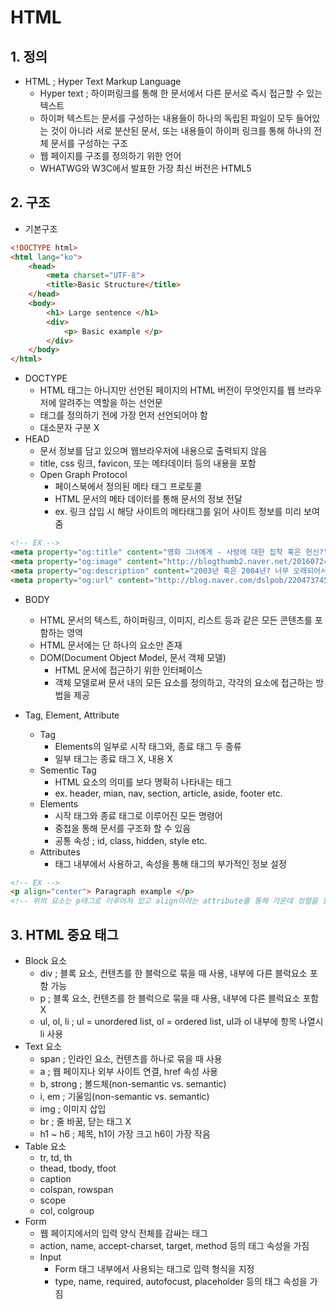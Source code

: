 # HTML



## 1. 정의

- HTML ; Hyper Text Markup Language
  - Hyper text ; 하이퍼링크를 통해 한 문서에서 다른 문서로 즉시 접근할 수 있는 텍스트
  - 하이퍼 텍스트는 문서를 구성하는 내용들이 하나의 독립된 파일이 모두 들어있는 것이 아니라 서로 분산된 문서, 또는 내용들이 하이퍼 링크를 통해 하나의 전체 문서를 구성하는 구조
  - 웹 페이지를 구조를 정의하기 위한 언어
  - WHATWG와 W3C에서 발표한 가장 최신 버전은 HTML5



## 2. 구조

- 기본구조

```html
<!DOCTYPE html>
<html lang="ko">
    <head>
        <meta charset="UTF-8">
        <title>Basic Structure</title>
    </head>
    <body>
        <h1> Large sentence </h1>
		<div>
            <p> Basic example </p>
        </div>
    </body>    
</html>
```

- DOCTYPE
  - HTML 태그는 아니지만 선언된 페이지의 HTML 버전이 무엇인지를 웹 브라우저에 알려주는 역할을 하는 선언문
  - <html>태그를 정의하기 전에 가장 먼저 선언되어야 함
  - 대소문자 구분 X
- HEAD
  - 문서 정보를 담고 있으며 웹브라우저에 내용으로 출력되지 않음
  - title, css 링크, favicon, 또는 메타데이터 등의 내용을 포함
  - Open Graph Protocol 
    - 페이스북에서 정의된 메타 태그 프로토콜
    - HTML 문서의 메타 데이터를 통해 문서의 정보 전달
    - ex. 링크 삽입 시 해당 사이트의 메타태그를 읽어 사이트 정보를 미리 보여줌

```html
<!-- EX -->
<meta property="og:title" content="영화 그녀에게 - 사랑에 대한 집착 혹은 헌신?">
<meta property="og:image" content="http://blogthumb2.naver.net/20160724_225/dslpob_14693203455573tHdz_PNG/영화그녀에게2002.png?type=w2">
<meta property="og:description" content="2003년 혹은 2004년? 너무 오래되어서 정확한 년도를 지금은 기억 못하지만 영화의 내용만큼은 시간이 지나 ...">
<meta property="og:url" content="http://blog.naver.com/dslpob/2204737453">      
```

- BODY
  - HTML 문서의 텍스트, 하이퍼링크, 이미지, 리스트 등과 같은 모든 콘텐츠를 포함하는 영역
  - HTML 문서에는 단 하나의 <body> 요소만 존재
  - DOM(Document Object Model, 문서 객체 모델)
    - HTML 문서에 접근하기 위한 인터페이스
    - 객체 모델로써 문서 내의 모든 요소를 정의하고, 각각의 요소에 접근하는 방법을 제공

- Tag, Element, Attribute
  - Tag
    - Elements의 일부로 시작 태그와, 종료 태그 두 종류
    - 일부 태그는 종료 태그 X, 내용 X
  - Sementic Tag
    - HTML 요소의 의미를 보다 명확히 나타내는 태그
    - ex. header, mian, nav, section, article, aside, footer etc.
  - Elements
    - 시작 태그와 종료 태그로 이루어진 모든 명령어
    - 중첩을 통해 문서를 구조화 할 수 있음
    - 공통 속성 ; id, class, hidden, style etc.
  - Attributes
    - 태그 내부에서 사용하고, 속성을 통해 태그의 부가적인 정보 설정

```html
<!-- EX -->
<p align="center"> Paragraph example </p>
<!-- 위의 요소는 p태그로 이루어져 있고 align이라는 attribute를 통해 가운데 정렬을 함 -->
```



## 3. HTML 중요 태그

- Block 요소
  - div ; 블록 요소, 컨텐츠를 한 블럭으로 묶을 때 사용, 내부에 다른 블럭요소 포함 가능
  - p ; 블록 요소, 컨텐츠를 한 블럭으로 묶을 때 사용, 내부에 다른 블럭요소 포함 X
  - ul, ol, li ; ul = unordered list, ol = ordered list, ul과 ol 내부에 항목 나열시 li 사용
- Text 요소
  - span ; 인라인 요소, 컨텐츠를 하나로 묶을 때 사용
  - a ; 웹 페이지나 외부 사이트 연결, href 속성 사용
  - b, strong ; 볼드체(non-semantic vs. semantic)
  - i, em ; 기울임(non-semantic vs. semantic)
  - img ; 이미지 삽입
  - br ; 줄 바꿈, 닫는 태그 X
  - h1 ~ h6 ; 제목, h1이 가장 크고 h6이 가장 작음
- Table 요소
  - tr, td, th
  - thead, tbody, tfoot
  - caption
  - colspan, rowspan
  - scope
  - col, colgroup
- Form
  - 웹 페이지에서의 입력 양식 전체를 감싸는 태그
  - action, name, accept-charset, target, method 등의 태그 속성을 가짐
  - Input
    - Form 태그 내부에서 사용되는 태그로 입력 형식을 지정
    - type, name, required, autofocust, placeholder 등의 태그 속성을 가짐
